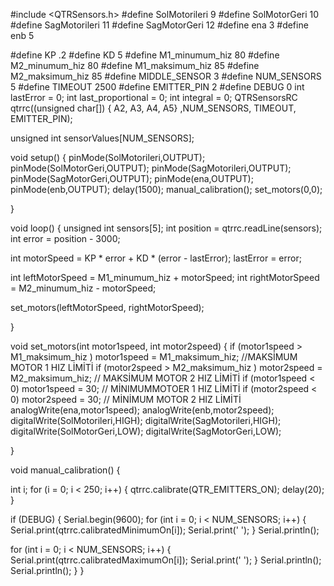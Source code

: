 #include <QTRSensors.h>
#define SolMotorileri 9
#define SolMotorGeri 10
#define SagMotorileri 11
#define SagMotorGeri 12
#define ena 3
#define enb 5
 
#define KP .2
#define KD 5
#define M1_minumum_hiz 80
#define M2_minumum_hiz 80
#define M1_maksimum_hiz 85
#define M2_maksimum_hiz 85
#define MIDDLE_SENSOR 3
#define NUM_SENSORS 5
#define TIMEOUT 2500
#define EMITTER_PIN 2
#define DEBUG 0
 int lastError = 0;
int last_proportional = 0;
int integral = 0;
QTRSensorsRC qtrrc((unsigned char[]) { A2, A3, A4, A5} ,NUM_SENSORS, TIMEOUT, EMITTER_PIN);
 
unsigned int sensorValues[NUM_SENSORS];
 
void setup() {
 pinMode(SolMotorileri,OUTPUT);
 pinMode(SolMotorGeri,OUTPUT);
 pinMode(SagMotorileri,OUTPUT);
 pinMode(SagMotorGeri,OUTPUT);
 pinMode(ena,OUTPUT);
 pinMode(enb,OUTPUT);
delay(1500);
manual_calibration();
set_motors(0,0);
 
}
 
void loop() {
unsigned int sensors[5];
int position = qtrrc.readLine(sensors);
int error = position - 3000;
 
int motorSpeed = KP * error + KD * (error - lastError);
lastError = error;
 
int leftMotorSpeed = M1_minumum_hiz + motorSpeed;
int rightMotorSpeed = M2_minumum_hiz - motorSpeed;
 
set_motors(leftMotorSpeed, rightMotorSpeed);
 
}
 
void set_motors(int motor1speed, int motor2speed)
{
if (motor1speed > M1_maksimum_hiz ) motor1speed = M1_maksimum_hiz; //MAKSİMUM MOTOR 1 HIZ LİMİTİ
if (motor2speed > M2_maksimum_hiz ) motor2speed = M2_maksimum_hiz; // MAKSİMUM MOTOR 2 HIZ LİMİTİ
if (motor1speed < 0) motor1speed = 30; // MİNIMUMMOTOER 1 HIZ LİMİTİ
if (motor2speed < 0) motor2speed = 30; // MİNİMUM MOTOR 2 HIZ LİMİTİ
analogWrite(ena,motor1speed);
analogWrite(enb,motor2speed);
digitalWrite(SolMotorileri,HIGH);
digitalWrite(SagMotorileri,HIGH);
digitalWrite(SolMotorGeri,LOW);
digitalWrite(SagMotorGeri,LOW);
 
}
 
void manual_calibration() {
 
int i;
for (i = 0; i < 250; i++)
{
qtrrc.calibrate(QTR_EMITTERS_ON);
delay(20);
}
 
if (DEBUG) {
Serial.begin(9600);
for (int i = 0; i < NUM_SENSORS; i++)
{
Serial.print(qtrrc.calibratedMinimumOn[i]);
Serial.print(' ');
}
Serial.println();
 
for (int i = 0; i < NUM_SENSORS; i++)
{
Serial.print(qtrrc.calibratedMaximumOn[i]);
Serial.print(' ');
}
Serial.println();
Serial.println();
}
}
